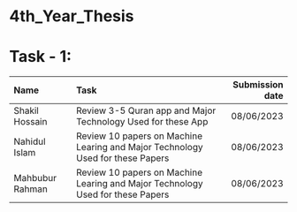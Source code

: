 # 4th_Year_Thesis
# Task - 1:

| Name | Task | Submission date |
| :---         |     :---      |          ---: |
| Shakil Hossain  | Review 3-5 Quran app and Major Technology Used for these App     |08/06/2023 |
| Nahidul Islam |   Review 10 papers on Machine Learing and Major Technology Used for these Papers             | 08/06/2023 |
| Mahbubur Rahman |   Review 10 papers on Machine Learing and Major Technology Used for these Papers     | 08/06/2023 |   

                     
